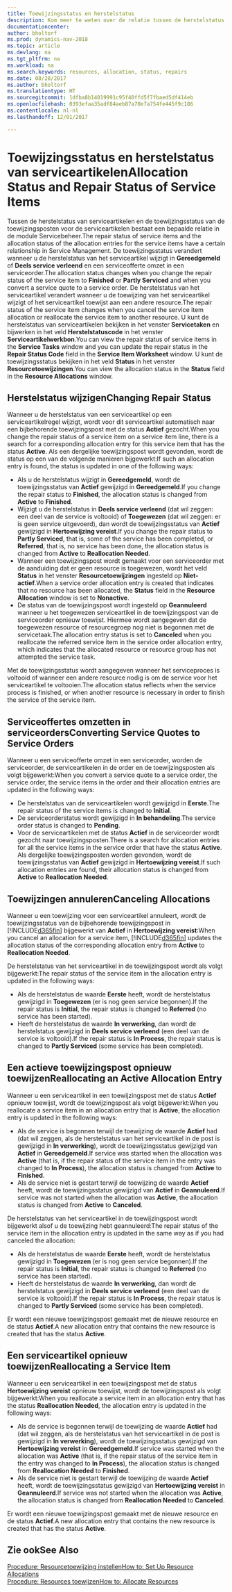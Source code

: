 ```yaml
---
title: Toewijzingsstatus en herstelstatus
description: Kom meer te weten over de relatie tussen de herstelstatus van serviceartikelen en de toewijzingsstatus van de toewijzingsposten hiervoor.
documentationcenter: 
author: bholtorf
ms.prod: dynamics-nav-2018
ms.topic: article
ms.devlang: na
ms.tgt_pltfrm: na
ms.workload: na
ms.search.keywords: resources, allocation, status, repairs
ms.date: 08/28/2017
ms.author: bholtorf
ms.translationtype: HT
ms.sourcegitcommit: 1dfba8b14019991c95f40ffd5f7fbaed5df414eb
ms.openlocfilehash: 0393efaa35adf84aeb87a70e7a754fe445f9c186
ms.contentlocale: nl-nl
ms.lasthandoff: 12/01/2017

---
```

# <a name="allocation-status-and-repair-status-of-service-items"></a><span data-ttu-id="ae5a9-103">Toewijzingsstatus en herstelstatus van serviceartikelen</span><span class="sxs-lookup"><span data-stu-id="ae5a9-103">Allocation Status and Repair Status of Service Items</span></span>
<span data-ttu-id="ae5a9-104">Tussen de herstelstatus van serviceartikelen en de toewijzingsstatus van de toewijzingsposten voor de serviceartikelen bestaat een bepaalde relatie in de module Servicebeheer.</span><span class="sxs-lookup"><span data-stu-id="ae5a9-104">The repair status of service items and the allocation status of the allocation entries for the service items have a certain relationship in Service Management.</span></span> <span data-ttu-id="ae5a9-105">De toewijzingsstatus verandert wanneer u de herstelstatus van het serviceartikel wijzigt in **Gereedgemeld** of **Deels service verleend** en een serviceofferte omzet in een serviceorder.</span><span class="sxs-lookup"><span data-stu-id="ae5a9-105">The allocation status changes when you change the repair status of the service item to **Finished** or **Partly Serviced** and when you convert a service quote to a service order.</span></span> <span data-ttu-id="ae5a9-106">De herstelstatus van het serviceartikel verandert wanneer u de toewijzing van het serviceartikel wijzigt of het serviceartikel toewijst aan een andere resource.</span><span class="sxs-lookup"><span data-stu-id="ae5a9-106">The repair status of the service item changes when you cancel the service item allocation or reallocate the service item to another resource.</span></span> <span data-ttu-id="ae5a9-107">U kunt de herstelstatus van serviceartikelen bekijken in het venster **Servicetaken** en bijwerken in het veld **Herstelstatuscode** in het venster **Serviceartikelwerkbon**.</span><span class="sxs-lookup"><span data-stu-id="ae5a9-107">You can view the repair status of service items in the **Service Tasks** window and you can update the repair status in the **Repair Status Code** field in the **Service Item Worksheet** window.</span></span> <span data-ttu-id="ae5a9-108">U kunt de toewijzingsstatus bekijken in het veld **Status** in het venster **Resourcetoewijzingen**.</span><span class="sxs-lookup"><span data-stu-id="ae5a9-108">You can view the allocation status in the **Status** field in the **Resource Allocations** window.</span></span>  
  
## <a name="changing-repair-status"></a><span data-ttu-id="ae5a9-109">Herstelstatus wijzigen</span><span class="sxs-lookup"><span data-stu-id="ae5a9-109">Changing Repair Status</span></span>  
<span data-ttu-id="ae5a9-110">Wanneer u de herstelstatus van een serviceartikel op een serviceartikelregel wijzigt, wordt voor dit serviceartikel automatisch naar een bijbehorende toewijzingspost met de status **Actief** gezocht.</span><span class="sxs-lookup"><span data-stu-id="ae5a9-110">When you change the repair status of a service item on a service item line, there is a search for a corresponding allocation entry for this service item that has the status **Active**.</span></span> <span data-ttu-id="ae5a9-111">Als een dergelijke toewijzingspost wordt gevonden, wordt de status op een van de volgende manieren bijgewerkt:</span><span class="sxs-lookup"><span data-stu-id="ae5a9-111">If such an allocation entry is found, the status is updated in one of the following ways:</span></span>  
  
* <span data-ttu-id="ae5a9-112">Als u de herstelstatus wijzigt in **Gereedgemeld**, wordt de toewijzingsstatus van **Actief** gewijzigd in **Gereedgemeld**.</span><span class="sxs-lookup"><span data-stu-id="ae5a9-112">If you change the repair status to **Finished**, the allocation status is changed from **Active** to **Finished**.</span></span>  
* <span data-ttu-id="ae5a9-113">Wijzigt u de herstelstatus in **Deels service verleend** (dat wil zeggen: een deel van de service is voltooid) of **Toegewezen** (dat wil zeggen: er is geen service uitgevoerd), dan wordt de toewijzingsstatus van **Actief** gewijzigd in **Hertoewijzing vereist**.</span><span class="sxs-lookup"><span data-stu-id="ae5a9-113">If you change the repair status to **Partly Serviced**, that is, some of the service has been completed, or **Referred**, that is, no service has been done, the allocation status is changed from **Active** to **Reallocation Needed**.</span></span>  
* <span data-ttu-id="ae5a9-114">Wanneer een toewijzingspost wordt gemaakt voor een serviceorder met de aanduiding dat er geen resource is toegewezen, wordt het veld **Status** in het venster **Resourcetoewijzingen** ingesteld op **Niet-actief**.</span><span class="sxs-lookup"><span data-stu-id="ae5a9-114">When a service order allocation entry is created that indicates that no resource has been allocated, the **Status** field in the **Resource Allocation** window is set to **Nonactive**.</span></span>  
* <span data-ttu-id="ae5a9-115">De status van de toewijzingspost wordt ingesteld op **Geannuleerd** wanneer u het toegewezen serviceartikel in de toewijzingspost van de serviceorder opnieuw toewijst. Hiermee wordt aangegeven dat de toegewezen resource of resourcegroep nog niet is begonnen met de servicetaak.</span><span class="sxs-lookup"><span data-stu-id="ae5a9-115">The allocation entry status is set to **Canceled** when you reallocate the referred service item in the service order allocation entry, which indicates that the allocated resource or resource group has not attempted the service task.</span></span>  
  
<span data-ttu-id="ae5a9-116">Met de toewijzingsstatus wordt aangegeven wanneer het serviceproces is voltooid of wanneer een andere resource nodig is om de service voor het serviceartikel te voltooien.</span><span class="sxs-lookup"><span data-stu-id="ae5a9-116">The allocation status reflects when the service process is finished, or when another resource is necessary in order to finish the service of the service item.</span></span>  
  
## <a name="converting-service-quotes-to-service-orders"></a><span data-ttu-id="ae5a9-117">Serviceoffertes omzetten in serviceorders</span><span class="sxs-lookup"><span data-stu-id="ae5a9-117">Converting Service Quotes to Service Orders</span></span>  
<span data-ttu-id="ae5a9-118">Wanneer u een serviceofferte omzet in een serviceorder, worden de serviceorder, de serviceartikelen in de order en de toewijzingsposten als volgt bijgewerkt:</span><span class="sxs-lookup"><span data-stu-id="ae5a9-118">When you convert a service quote to a service order, the service order, the service items in the order and their allocation entries are updated in the following ways:</span></span>  
  
* <span data-ttu-id="ae5a9-119">De herstelstatus van de serviceartikelen wordt gewijzigd in **Eerste**.</span><span class="sxs-lookup"><span data-stu-id="ae5a9-119">The repair status of the service items is changed to **Initial**.</span></span>  
* <span data-ttu-id="ae5a9-120">De serviceorderstatus wordt gewijzigd in **In behandeling**.</span><span class="sxs-lookup"><span data-stu-id="ae5a9-120">The service order status is changed to **Pending**.</span></span>  
* <span data-ttu-id="ae5a9-121">Voor de serviceartikelen met de status **Actief** in de serviceorder wordt gezocht naar toewijzingsposten.</span><span class="sxs-lookup"><span data-stu-id="ae5a9-121">There is a search for allocation entries for all the service items in the service order that have the status **Active**.</span></span> <span data-ttu-id="ae5a9-122">Als dergelijke toewijzingsposten worden gevonden, wordt de toewijzingsstatus van **Actief** gewijzigd in **Hertoewijzing vereist**.</span><span class="sxs-lookup"><span data-stu-id="ae5a9-122">If such allocation entries are found, their allocation status is changed from **Active** to **Reallocation Needed**.</span></span>  
  
## <a name="canceling-allocations"></a><span data-ttu-id="ae5a9-123">Toewijzingen annuleren</span><span class="sxs-lookup"><span data-stu-id="ae5a9-123">Canceling Allocations</span></span>  
<span data-ttu-id="ae5a9-124">Wanneer u een toewijzing voor een serviceartikel annuleert, wordt de toewijzingsstatus van de bijbehorende toewijzingspost in [!INCLUDE[d365fin](includes/d365fin_md.md)] bijgewerkt van **Actief** in **Hertoewijzing vereist**:</span><span class="sxs-lookup"><span data-stu-id="ae5a9-124">When you cancel an allocation for a service item, [!INCLUDE[d365fin](includes/d365fin_md.md)] updates the allocation status of the corresponding allocation entry from **Active** to **Reallocation Needed**.</span></span>

<span data-ttu-id="ae5a9-125">De herstelstatus van het serviceartikel in de toewijzingspost wordt als volgt bijgewerkt:</span><span class="sxs-lookup"><span data-stu-id="ae5a9-125">The repair status of the service item in the allocation entry is updated in the following ways:</span></span>  
  
* <span data-ttu-id="ae5a9-126">Als de herstelstatus de waarde **Eerste** heeft, wordt de herstelstatus gewijzigd in **Toegewezen** (er is nog geen service begonnen).</span><span class="sxs-lookup"><span data-stu-id="ae5a9-126">If the repair status is **Initial**, the repair status is changed to **Referred** (no service has been started).</span></span>  
* <span data-ttu-id="ae5a9-127">Heeft de herstelstatus de waarde **In verwerking**, dan wordt de herstelstatus gewijzigd in **Deels service verleend** (een deel van de service is voltooid).</span><span class="sxs-lookup"><span data-stu-id="ae5a9-127">If the repair status is **In Process**, the repair status is changed to **Partly Serviced** (some service has been completed).</span></span>  
  
## <a name="reallocating-an-active-allocation-entry"></a><span data-ttu-id="ae5a9-128">Een actieve toewijzingspost opnieuw toewijzen</span><span class="sxs-lookup"><span data-stu-id="ae5a9-128">Reallocating an Active Allocation Entry</span></span>  
<span data-ttu-id="ae5a9-129">Wanneer u een serviceartikel in een toewijzingspost met de status **Actief** opnieuw toewijst, wordt de toewijzingspost als volgt bijgewerkt:</span><span class="sxs-lookup"><span data-stu-id="ae5a9-129">When you reallocate a service item in an allocation entry that is **Active**, the allocation entry is updated in the following ways:</span></span>  
  
* <span data-ttu-id="ae5a9-130">Als de service is begonnen terwijl de toewijzing de waarde **Actief** had (dat wil zeggen, als de herstelstatus van het serviceartikel in de post is gewijzigd in **In verwerking**), wordt de toewijzingsstatus gewijzigd van **Actief** in **Gereedgemeld**.</span><span class="sxs-lookup"><span data-stu-id="ae5a9-130">If service was started when the allocation was **Active** (that is, if the repair status of the service item in the entry was changed to **In Process**), the allocation status is changed from **Active** to **Finished**.</span></span>  
* <span data-ttu-id="ae5a9-131">Als de service niet is gestart terwijl de toewijzing de waarde **Actief** heeft, wordt de toewijzingsstatus gewijzigd van **Actief** in **Geannuleerd**.</span><span class="sxs-lookup"><span data-stu-id="ae5a9-131">If service was not started when the allocation was **Active**, the allocation status is changed from **Active** to **Canceled**.</span></span>  
  
<span data-ttu-id="ae5a9-132">De herstelstatus van het serviceartikel in de toewijzingspost wordt bijgewerkt alsof u de toewijzing hebt geannuleerd:</span><span class="sxs-lookup"><span data-stu-id="ae5a9-132">The repair status of the service item in the allocation entry is updated in the same way as if you had canceled the allocation:</span></span>  
  
* <span data-ttu-id="ae5a9-133">Als de herstelstatus de waarde **Eerste** heeft, wordt de herstelstatus gewijzigd in **Toegewezen** (er is nog geen service begonnen).</span><span class="sxs-lookup"><span data-stu-id="ae5a9-133">If the repair status is **Initial**, the repair status is changed to **Referred** (no service has been started).</span></span>  
* <span data-ttu-id="ae5a9-134">Heeft de herstelstatus de waarde **In verwerking**, dan wordt de herstelstatus gewijzigd in **Deels service verleend** (een deel van de service is voltooid).</span><span class="sxs-lookup"><span data-stu-id="ae5a9-134">If the repair status is **In Process**, the repair status is changed to **Partly Serviced** (some service has been completed).</span></span>  
  
<span data-ttu-id="ae5a9-135">Er wordt een nieuwe toewijzingspost gemaakt met de nieuwe resource en de status **Actief**.</span><span class="sxs-lookup"><span data-stu-id="ae5a9-135">A new allocation entry that contains the new resource is created that has the status **Active**.</span></span>  
  
## <a name="reallocating-a-service-item"></a><span data-ttu-id="ae5a9-136">Een serviceartikel opnieuw toewijzen</span><span class="sxs-lookup"><span data-stu-id="ae5a9-136">Reallocating a Service Item</span></span>  
<span data-ttu-id="ae5a9-137">Wanneer u een serviceartikel in een toewijzingspost met de status **Hertoewijzing vereist** opnieuw toewijst, wordt de toewijzingspost als volgt bijgewerkt:</span><span class="sxs-lookup"><span data-stu-id="ae5a9-137">When you reallocate a service item in an allocation entry that has the status **Reallocation Needed**, the allocation entry is updated in the following ways:</span></span>  
  
* <span data-ttu-id="ae5a9-138">Als de service is begonnen terwijl de toewijzing de waarde **Actief** had (dat wil zeggen, als de herstelstatus van het serviceartikel in de post is gewijzigd in **In verwerking**), wordt de toewijzingsstatus gewijzigd van **Hertoewijzing vereist** in **Gereedgemeld**.</span><span class="sxs-lookup"><span data-stu-id="ae5a9-138">If service was started when the allocation was **Active** (that is, if the repair status of the service item in the entry was changed to **In Process**), the allocation status is changed from **Reallocation Needed** to **Finished**.</span></span>  
* <span data-ttu-id="ae5a9-139">Als de service niet is gestart terwijl de toewijzing de waarde **Actief** heeft, wordt de toewijzingsstatus gewijzigd van **Hertoewijzing vereist** in **Geannuleerd**.</span><span class="sxs-lookup"><span data-stu-id="ae5a9-139">If service was not started when the allocation was **Active**, the allocation status is changed from **Reallocation Needed** to **Canceled**.</span></span>  
  
<span data-ttu-id="ae5a9-140">Er wordt een nieuwe toewijzingspost gemaakt met de nieuwe resource en de status **Actief**.</span><span class="sxs-lookup"><span data-stu-id="ae5a9-140">A new allocation entry that contains the new resource is created that has the status **Active**.</span></span>  
  
## <a name="see-also"></a><span data-ttu-id="ae5a9-141">Zie ook</span><span class="sxs-lookup"><span data-stu-id="ae5a9-141">See Also</span></span>  
[<span data-ttu-id="ae5a9-142">Procedure: Resourcetoewijzing instellen</span><span class="sxs-lookup"><span data-stu-id="ae5a9-142">How to: Set Up Resource Allocations</span></span>](service-how-setup-resource-allocation.md)  
[<span data-ttu-id="ae5a9-143">Procedure: Resources toewijzen</span><span class="sxs-lookup"><span data-stu-id="ae5a9-143">How to: Allocate Resources</span></span>](service-how-to-allocate-resources.md)  



